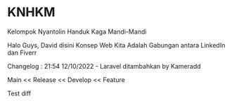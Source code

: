 # KNHKM
Kelompok Nyantolin Handuk Kaga Mandi-Mandi

Halo Guys, David disini
Konsep Web Kita Adalah Gabungan antara LinkedIn dan Fiverr

Changelog :
21:54 12/10/2022 - Laravel ditambahkan by Kameradd

Main << Release << Develop << Feature

Test diff
